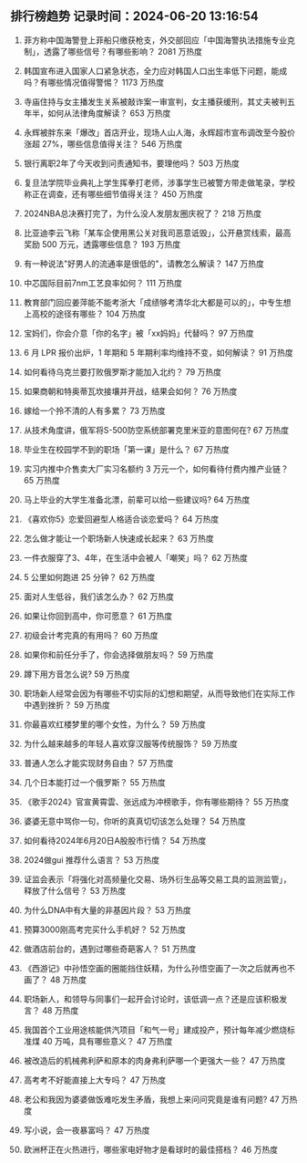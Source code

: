 
## 排行榜趋势 记录时间：2024-06-20 13:16:54
  
  1. 菲方称中国海警登上菲船只缴获枪支，外交部回应「中国海警执法措施专业克制」，透露了哪些信号？有哪些影响？ 2081 万热度
    
  2. 韩国宣布进入国家人口紧急状态，全力应对韩国人口出生率低下问题，能成吗？有哪些情况值得警惕？ 1173 万热度
    
  3. 寺庙住持与女主播发生关系被敲诈案一审宣判，女主播获缓刑，其丈夫被判五年半，如何从法律角度解读？ 653 万热度
    
  4. 永辉被胖东来「爆改」首店开业，现场人山人海，永辉超市宣布调改至今股价涨超 27%，哪些信息值得关注？ 546 万热度
    
  5. 银行离职2年了今天收到问责通知书，要理他吗？ 503 万热度
    
  6. 复旦法学院毕业典礼上学生挥拳打老师，涉事学生已被警方带走做笔录，学校称正在调查，还有哪些细节值得关注？ 450 万热度
    
  7. 2024NBA总决赛打完了，为什么没人发朋友圈庆祝了？ 218 万热度
    
  8. 比亚迪李云飞称「某车企使用黑公关对我司恶意诋毁」，公开悬赏线索，最高奖励 500 万元，透露哪些信息？ 193 万热度
    
  9. 有一种说法"好男人的流通率是很低的"，请教怎么解读？ 147 万热度
    
  10. 中芯国际目前7nm工艺良率如何？ 111 万热度
    
  11. 教育部门回应姜萍能不能考浙大「成绩够考清华北大都是可以的」，中专生想上高校的途径有哪些？ 104 万热度
    
  12. 宝妈们，你会介意「你的名字」被「xx妈妈」代替吗？ 97 万热度
    
  13. 6 月 LPR 报价出炉，1 年期和 5 年期利率均维持不变，如何解读？ 91 万热度
    
  14. 如何看待乌克兰要打败俄罗斯才能加入北约？ 79 万热度
    
  15. 如果商朝和特奥蒂瓦坎接壤并开战，结果会如何？ 76 万热度
    
  16. 嫁给一个拎不清的人有多累？ 73 万热度
    
  17. 从技术角度讲，俄军将S-500防空系统部署克里米亚的意图何在? 67 万热度
    
  18. 毕业生在校园学不到的职场「第一课」是什么？ 67 万热度
    
  19. 实习内推中介售卖大厂实习名额约 3 万元一个，如何看待付费内推产业链？ 65 万热度
    
  20. 马上毕业的大学生准备北漂，前辈可以给一些建议吗? 64 万热度
    
  21. 《喜欢你5》恋爱回避型人格适合谈恋爱吗？ 64 万热度
    
  22. 怎么做才能让一个职场新人快速成长起来？ 63 万热度
    
  23. 一件衣服穿了3、4年，在生活中会被人「嘲笑」吗？ 62 万热度
    
  24. 5 公里如何跑进 25 分钟？ 62 万热度
    
  25. 面对人生低谷，我们该怎么办？ 62 万热度
    
  26. 如果让你回到高中，你可愿意？ 61 万热度
    
  27. 初级会计考完真的有用吗？ 60 万热度
    
  28. 如果你和前任分手了，你会选择做朋友吗？ 59 万热度
    
  29. 蹲下用方音怎么说? 59 万热度
    
  30. 职场新人经常会因为有哪些不切实际的幻想和期望，从而导致他们在实际工作中遇到挫折？ 59 万热度
    
  31. 你最喜欢红楼梦里的哪个女性，为什么？ 59 万热度
    
  32. 为什么越来越多的年轻人喜欢穿汉服等传统服饰？ 59 万热度
    
  33. 普通人怎么才能实现财务自由？ 57 万热度
    
  34. 几个日本能打过一个俄罗斯？ 55 万热度
    
  35. 《歌手2024》官宣黄霄雲、张远成为冲榜歌手，你有哪些期待？ 55 万热度
    
  36. 婆婆无意中骂你一句，你听的真真切切该怎么处理？ 54 万热度
    
  37. 如何看待2024年6月20日A股股市行情？ 54 万热度
    
  38. 2024做gui 推荐什么语言？ 53 万热度
    
  39. 证监会表示「将强化对高频量化交易、场外衍生品等交易工具的监测监管」，释放了什么信号？ 53 万热度
    
  40. 为什么DNA中有大量的非基因片段？ 53 万热度
    
  41. 预算3000刚高考完买什么手机好？ 52 万热度
    
  42. 做酒店前台的，遇到过哪些奇葩客人？ 51 万热度
    
  43. 《西游记》中孙悟空画的圈能挡住妖精，为什么孙悟空画了一次之后就再也不画了？ 48 万热度
    
  44. 职场新人，和领导与同事们一起开会讨论时，该低调一点？还是应该积极发言？ 48 万热度
    
  45. 我国首个工业用途核能供汽项目「和气一号」建成投产，预计每年减少燃烧标准煤 40 万吨，具有哪些意义？ 47 万热度
    
  46. 被改造后的机械弗利萨和原本的肉身弗利萨哪一个更强大一些？ 47 万热度
    
  47. 高考考不好能直接上大专吗？ 47 万热度
    
  48. 老公和我因为婆婆做饭难吃发生矛盾，我想上来问问究竟是谁有问题? 47 万热度
    
  49. 写小说，会一夜暴富吗？ 47 万热度
    
  50. 欧洲杯正在火热进行，哪些家电好物才是看球时的最佳搭档？ 46 万热度
    